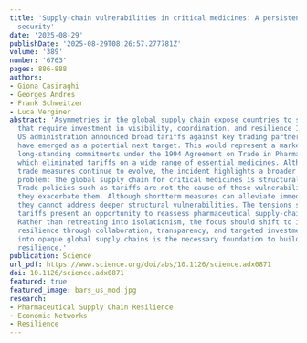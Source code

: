 ```yaml
---
title: 'Supply-chain vulnerabilities in critical medicines: A persistent risk to pharmaceutical
  security'
date: '2025-08-29'
publishDate: '2025-08-29T08:26:57.277781Z'
volume: '389'
number: '6763'
pages: 886-888
authors:
- Giona Casiraghi
- Georges Andres
- Frank Schweitzer
- Luca Verginer
abstract: 'Asymmetries in the global supply chain expose countries to systemic vulnerabilities
  that require investment in visibility, coordination, and resilience In 2025, the
  US administration announced broad tariffs against key trading partners, and pharmaceuticals
  have emerged as a potential next target. This would represent a marked shift from
  long-standing commitments under the 1994 Agreement on Trade in Pharmaceutical Products,
  which eliminated tariffs on a wide range of essential medicines. Although specific
  trade measures continue to evolve, the incident highlights a broader and persistent
  problem: The global supply chain for critical medicines is structurally fragile.
  Trade policies such as tariffs are not the cause of these vulnerabilities. Rather,
  they exacerbate them. Although shortterm measures can alleviate immediate disruptions,
  they cannot address deeper structural vulnerabilities. The tensions spurred by US
  tariffs present an opportunity to reassess pharmaceutical supply-chain resilience.
  Rather than retreating into isolationism, the focus should shift to improving systemic
  resilience through collaboration, transparency, and targeted investment. Visibility
  into opaque global supply chains is the necessary foundation to build long-term
  resilience.'
publication: Science
url_pdf: https://www.science.org/doi/abs/10.1126/science.adx0871
doi: 10.1126/science.adx0871
featured: true
featured_image: bars_us_mod.jpg
research:
- Pharmaceutical Supply Chain Resilience
- Economic Networks
- Resilience
---
```

